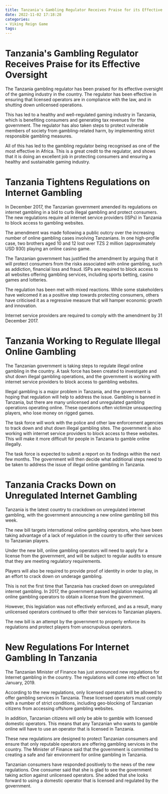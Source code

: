 ```yaml
---
title: Tanzania's Gambling Regulator Receives Praise for its Effective Oversight
date: 2022-11-02 17:18:28
categories:
- Viking Reign Game
tags:
---
```



#  Tanzania's Gambling Regulator Receives Praise for its Effective Oversight

The Tanzania gambling regulator has been praised for its effective oversight of the gaming industry in the country. The regulator has been effective in ensuring that licensed operators are in compliance with the law, and in shutting down unlicensed operations.

This has led to a healthy and well-regulated gaming industry in Tanzania, which is benefiting consumers and generating tax revenues for the government. The regulator has also taken steps to protect vulnerable members of society from gambling-related harm, by implementing strict responsible gambling measures.

All of this has led to the gambling regulator being recognised as one of the most effective in Africa. This is a great credit to the regulator, and shows that it is doing an excellent job in protecting consumers and ensuring a healthy and sustainable gaming industry.

#  Tanzania Tightens Regulations on Internet Gambling

In December 2017, the Tanzanian government amended its regulations on internet gambling in a bid to curb illegal gambling and protect consumers. The new regulations require all internet service providers (ISPs) in Tanzania to block access to gambling websites.

The amendment was made following a public outcry over the increasing number of online gambling cases involving Tanzanians. In one high-profile case, two brothers aged 10 and 12 lost over TZS 2 million (approximately USD 930) playing an online casino game.

The Tanzanian government has justified the amendment by arguing that it will protect consumers from the risks associated with online gambling, such as addiction, financial loss and fraud. ISPs are required to block access to all websites offering gambling services, including sports betting, casino games and lotteries.

The regulation has been met with mixed reactions. While some stakeholders have welcomed it as a positive step towards protecting consumers, others have criticised it as a regressive measure that will hamper economic growth and innovation.

Internet service providers are required to comply with the amendment by 31 December 2017.

#  Tanzania Working to Regulate Illegal Online Gambling

The Tanzanian government is taking steps to regulate illegal online gambling in the country. A task force has been created to investigate and shut down illegal gambling operations, and the government is working with internet service providers to block access to gambling websites.

Illegal gambling is a major problem in Tanzania, and the government is hoping that regulation will help to address the issue. Gambling is banned in Tanzania, but there are many unlicensed and unregulated gambling operations operating online. These operations often victimize unsuspecting players, who lose money on rigged games.

The task force will work with the police and other law enforcement agencies to track down and shut down illegal gambling sites. The government is also working with internet service providers to block access to these websites. This will make it more difficult for people in Tanzania to gamble online illegally.

The task force is expected to submit a report on its findings within the next few months. The government will then decide what additional steps need to be taken to address the issue of illegal online gambling in Tanzania.

#  Tanzania Cracks Down on Unregulated Internet Gambling

Tanzania is the latest country to crackdown on unregulated internet gambling, with the government announcing a new online gambling bill this week.

The new bill targets international online gambling operators, who have been taking advantage of a lack of regulation in the country to offer their services to Tanzanian players.

Under the new bill, online gambling operators will need to apply for a license from the government, and will be subject to regular audits to ensure that they are meeting regulatory requirements.

Players will also be required to provide proof of identity in order to play, in an effort to crack down on underage gambling.

This is not the first time that Tanzania has cracked down on unregulated internet gambling. In 2017, the government passed legislation requiring all online gambling operators to obtain a license from the government.

However, this legislation was not effectively enforced, and as a result, many unlicensed operators continued to offer their services to Tanzanian players.

The new bill is an attempt by the government to properly enforce its regulations and protect players from unscrupulous operators.

#  New Regulations For Internet Gambling In Tanzania

The Tanzanian Minister of Finance has just announced new regulations for Internet gambling in the country. The regulations will come into effect on 1st January, 2019.

According to the new regulations, only licensed operators will be allowed to offer gambling services in Tanzania. These licensed operators must comply with a number of strict conditions, including geo-blocking of Tanzanian citizens from accessing offshore gambling websites.

In addition, Tanzanian citizens will only be able to gamble with licensed domestic operators. This means that any Tanzanian who wants to gamble online will have to use an operator that is licensed in Tanzania.

These new regulations are designed to protect Tanzanian consumers and ensure that only reputable operators are offering gambling services in the country. The Minister of Finance said that the government is committed to creating a safe and fair environment for online gambling in Tanzania.

Tanzanian consumers have responded positively to the news of the new regulations. One consumer said that she is glad to see the government taking action against unlicensed operators. She added that she looks forward to using a domestic operator that is licensed and regulated by the government.